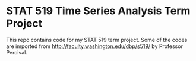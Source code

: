 # STAT 519 Time Series Analysis Term Project
 This repo contains code for my STAT 519 term project. Some of the codes are imported from http://faculty.washington.edu/dbp/s519/ by Professor Percival.